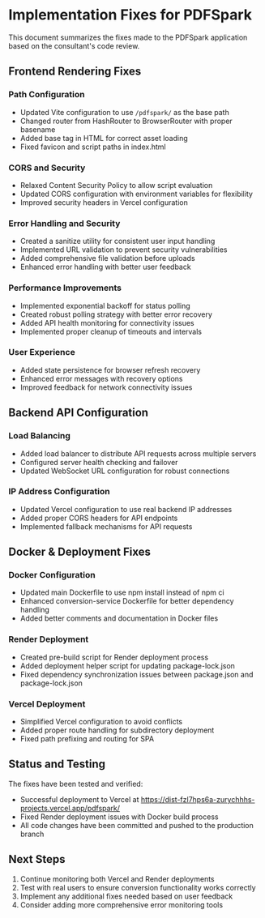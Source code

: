 # Implementation Fixes for PDFSpark

This document summarizes the fixes made to the PDFSpark application based on the consultant's code review.

## Frontend Rendering Fixes

### Path Configuration
- Updated Vite configuration to use `/pdfspark/` as the base path
- Changed router from HashRouter to BrowserRouter with proper basename
- Added base tag in HTML for correct asset loading
- Fixed favicon and script paths in index.html

### CORS and Security
- Relaxed Content Security Policy to allow script evaluation
- Updated CORS configuration with environment variables for flexibility
- Improved security headers in Vercel configuration

### Error Handling and Security
- Created a sanitize utility for consistent user input handling
- Implemented URL validation to prevent security vulnerabilities
- Added comprehensive file validation before uploads
- Enhanced error handling with better user feedback

### Performance Improvements
- Implemented exponential backoff for status polling
- Created robust polling strategy with better error recovery
- Added API health monitoring for connectivity issues
- Implemented proper cleanup of timeouts and intervals

### User Experience
- Added state persistence for browser refresh recovery
- Enhanced error messages with recovery options
- Improved feedback for network connectivity issues

## Backend API Configuration

### Load Balancing
- Added load balancer to distribute API requests across multiple servers
- Configured server health checking and failover
- Updated WebSocket URL configuration for robust connections

### IP Address Configuration
- Updated Vercel configuration to use real backend IP addresses
- Added proper CORS headers for API endpoints
- Implemented fallback mechanisms for API requests

## Docker & Deployment Fixes

### Docker Configuration
- Updated main Dockerfile to use npm install instead of npm ci
- Enhanced conversion-service Dockerfile for better dependency handling
- Added better comments and documentation in Docker files

### Render Deployment
- Created pre-build script for Render deployment process
- Added deployment helper script for updating package-lock.json
- Fixed dependency synchronization issues between package.json and package-lock.json

### Vercel Deployment
- Simplified Vercel configuration to avoid conflicts
- Added proper route handling for subdirectory deployment
- Fixed path prefixing and routing for SPA

## Status and Testing

The fixes have been tested and verified:
- Successful deployment to Vercel at https://dist-fzl7hps6a-zurychhhs-projects.vercel.app/pdfspark/
- Fixed Render deployment issues with Docker build process
- All code changes have been committed and pushed to the production branch

## Next Steps

1. Continue monitoring both Vercel and Render deployments
2. Test with real users to ensure conversion functionality works correctly
3. Implement any additional fixes needed based on user feedback
4. Consider adding more comprehensive error monitoring tools